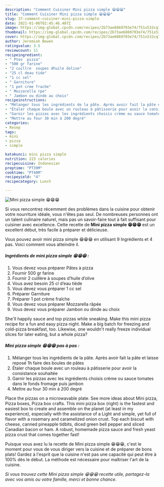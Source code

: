 ```yaml
---
description: "Comment Cuisiner Mini pizza simple 😁😁😁"
title: "Comment Cuisiner Mini pizza simple 😁😁😁"
slug: 37-comment-cuisiner-mini-pizza-simple
date: 2021-01-06T02:45:46.407Z
image: https://img-global.cpcdn.com/recipes/2b73ae6869703e74/751x532cq70/mini-pizza-simple-😁😁😁-photo-principale-de-la-recette.jpg
thumbnail: https://img-global.cpcdn.com/recipes/2b73ae6869703e74/751x532cq70/mini-pizza-simple-😁😁😁-photo-principale-de-la-recette.jpg
cover: https://img-global.cpcdn.com/recipes/2b73ae6869703e74/751x532cq70/mini-pizza-simple-😁😁😁-photo-principale-de-la-recette.jpg
author: Jeremiah Bowen
ratingvalue: 3.5
reviewcount: 11
recipeingredient:
- " Ptes  pizza"
- "500 gr farine"
- "2 cuillre  soupes dhuile dolive"
- "25 cl deau tide"
- "1 cc sel"
- " Garniture"
- "1 pot crme frache"
- " Mozzarella rpe"
- " Jambon ou dinde au choix"
recipeinstructions:
- "Mélanger tous les ingrédients de la pâte. Après avoir fait la pâte et laisse reposé 1h faire des boules de pâtes"
- "Étaler chaque boule avec un rouleau à pâtisserie pour avoir la consistance souhaitée"
- "Garnir les pizzas avec les ingrédients choisis crème ou sauce tomates dans le fonds fromage puis jambon"
- "Mettre au four 30 min à 200 degré"
categories:
- Resep
tags:
- mini
- pizza
- simple

katakunci: mini pizza simple 
nutrition: 223 calories
recipecuisine: Indonesian
preptime: "PT39M"
cooktime: "PT40M"
recipeyield: "4"
recipecategory: Lunch

---
```



![Mini pizza simple 😁😁😁](https://img-global.cpcdn.com/recipes/2b73ae6869703e74/751x532cq70/mini-pizza-simple-😁😁😁-photo-principale-de-la-recette.jpg)

Si vous rencontrez récemment des problèmes dans la cuisine pour obtenir votre nourriture idéale, vous n'êtes pas seul. De nombreuses personnes ont un talent culinaire naturel, mais pas un savoir-faire tout à fait suffisant pour cuisiner avec excellence. Cette recette de <strong> Mini pizza simple 😁😁😁 </strong> est un excellent début, très facile à préparer et délicieuse.

<!--inarticleads1-->

Vous pouvez avoir mini pizza simple 😁😁😁 en utilisant 9 Ingrédients et 4 pas. Voici comment vous atteindre il.

##### Ingrédients de mini pizza simple 😁😁😁 :

1. Vous devez vous préparer  Pâtes à pizza
1. Fournir 500 gr farine
1. Fournir 2 cuillère à soupes d’huile d’olive
1. Vous avez besoin 25 cl d’eau tiède
1. Vous devez vous préparer 1 cc sel
1. Préparer  Garniture
1. Préparer 1 pot crème fraîche
1. Vous devez vous préparer  Mozzarella râpée
1. Vous devez vous préparer  Jambon ou dinde au choix


She&#39;ll happily sauce and top pizzas while sneaking. Make this mini pizza recipe for a fun and easy pizza night. Make a big batch for freezing and cold-pizza breakfast, too. Likewise, one wouldn&#39;t really freeze individual slices for later eating, but a whole pizza? 

<!--inarticleads2-->

##### Mini pizza simple 😁😁😁 pas à pas :

1. Mélanger tous les ingrédients de la pâte. Après avoir fait la pâte et laisse reposé 1h faire des boules de pâtes
1. Étaler chaque boule avec un rouleau à pâtisserie pour avoir la consistance souhaitée
1. Garnir les pizzas avec les ingrédients choisis crème ou sauce tomates dans le fonds fromage puis jambon
1. Mettre au four 30 min à 200 degré


Place the pizzas on a microwavable plate. See more ideas about Mini pizza, Pizza boxes, Pizza box crafts. This mini pizza box (right) is the fastest and easiest box to create and assemble on the planet (at least in my experience), especially with the assistance of a Light and simple, yet full of flavor with a rosemary and caramelized onion crust. Top each biscuit with cheese, canned pineapple tidbits, diced green bell pepper and sliced Canadian bacon or ham. A robust, homemade pizza sauce and fresh yeast pizza crust that comes together fast! 

<!--inarticleads1-->

<p>
Puisque vous avez lu la recette de Mini pizza simple 😁😁😁, c'est le moment pour vous de vous diriger vers la cuisine et de préparer de bons plats! Gardez à l'esprit que la cuisine n'est pas une capacité qui peut être à 100% dès le début. La méthode est nécessaire pour maîtriser l'art de la cuisine.
</p>

<p>
<i>Si vous trouvez cette Mini pizza simple 😁😁😁 recette utile, partagez-la avec vos amis ou votre famille, merci et bonne chance.</i>
</p>
